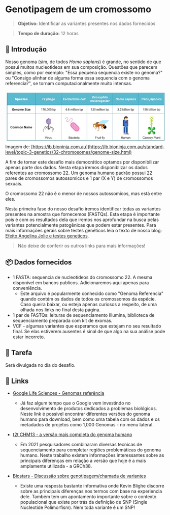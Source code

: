 # Genotipagem de um cromossomo

>**Objetivo:** Identificar as variantes presentes nos dados fornecidos

>**Tempo de duração:** 12 horas

## 📜 Introdução

Nosso genoma (sim, de todos *Homo sapiens*) é grande, no sentido de que possui muitos nucleotideos em sua composição. Questões que parecem simples, como por exemplo: "Essa pequena sequencia existe no genoma?" ou "Consigo alinhar de alguma forma essa sequencia com o genoma referencia?", se tornam computacionalmente muito intensas.


<p align="center">
  <img style="float: right;" width="600px" src="../img/bioninja-genome-sizes.jpeg" alt="Tamanho dos genomas">
</p>

Imagem de: [https://ib.bioninja.com.au](https://ib.bioninja.com.au/standard-level/topic-3-genetics/32-chromosomes/genome-size.html)

A fim de tornar este desafio mais democrático optamos por disponibilizar apenas parte dos dados. Nesta etapa iremos disponiblizar os dados referentes ao cromossomo 22. Um genoma humano padrão possui 22 pares de cromossomos autossomicos e 1 par (X e Y) de cromossomos sexuais.

O cromossomo 22 não é o menor de nossos autossomicos, mas está entre eles.

Nesta primeira fase do nosso desafio iremos identificar todas as variantes presentes na amostra que fornecemos (FASTQs). Esta etapa é importante pois é com os resultados dela que iremos nos aprofundar na busca pelas variantes potencialmente patogênicas que podem estar presentes. Para mais informações gerais sobre testes genéticos leia o texto de nosso blog: [Efeito Angelina Jolie e testes geneticos](https://blog.mendelics.com.br/efeito-angelina-jolie-e-testes-geneticos-cancer-de-mama/).

> Não deixe de conferir os outros links para mais informações!

## 📦 Dados fornecidos

* 1 FASTA: sequencia de nucleotídeos do cromossomo 22. A mesma disponível em bancos publicos. Adicionaremos aqui apenas para conveniência.
    - Este arquivo é popularmente conhecido como "Genoma Referencia" quando contém os dados de todos os cromossomos da espécie. Caso queira baixar, ou esteja apenas curiosos a respeito, de uma olhada nos links no final desta página.
* 1 par de FASTQs: leituras de sequenciamento Illumina, biblioteca de sequenciamento preparada com kit de exomas.
* VCF - algumas variantes que esperamos que estejam no seu resultado final. Se elas estiverem ausentes é sinal de que algo na sua análise pode estar incorreto.

## 👷 Tarefa

Será divulgada no dia do desafio.


## 🔗 Links

- [Google Life Sciences - Genomas referência](https://cloud.google.com/life-sciences/docs/resources/public-datasets/reference-genomes)
  - Já faz algum tempo que o Google vem investindo no desenvolvimento de produtos dedicados a problemas biológicos. Neste link é possivel encontrar diferentes versões do genoma humano para download, bem como uma tabela com os dados e os metadados de projetos como 1,000 Genomas - no menu lateral.

- [t2t CHM13 - a versão mais completa do genoma humano](https://www.nature.com/articles/d41586-021-01506-w)
  - Em 2021 pesquisadores combinaram diversas tecnicas de sequenciamento para completar regiões problemáticas do genoma humano. Neste trabalho existem informações interessantes sobre as principais diferenças em relação a versão que hoje é a mais amplamente utilizada - a GRCh38.

- [Biostars - Discussão sobre genotipagem/chamada de variantes](https://www.biostars.org/p/277927)
  - Existe uma resposta bastante informativa onde Kevin Blighe discorre sobre as principais diferenças nos termos com base na experiencia dele. Também tem um apontamento importante sobre o contexto populacional que existe por trás da definição de SNP (Single Nucleotide Polimorfism). Nem toda variante é um SNP!